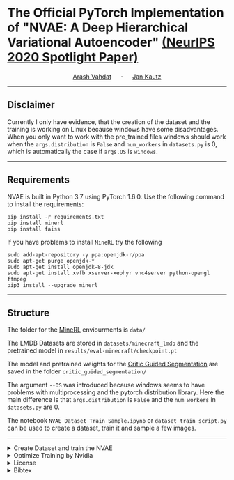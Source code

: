 # The Official PyTorch Implementation of "NVAE: A Deep Hierarchical Variational Autoencoder" [(NeurIPS 2020 Spotlight Paper)](https://arxiv.org/abs/2007.03898)

<div align="center">
  <a href="http://latentspace.cc/arash_vahdat/" target="_blank">Arash&nbsp;Vahdat</a> &emsp; <b>&middot;</b> &emsp;
  <a href="http://jankautz.com/" target="_blank">Jan&nbsp;Kautz</a> 
</div>

---

## Disclaimer
Currently I only have evidence, that the creation of the dataset and the training is working on Linux because windows have some disadvantages.
When you only want to work with the pre_trained files windows should work when the `args.distribution` is `False` and `num_workers` in `datasets.py` is 0,
which is automatically the case if `args.OS` is `windows`.

---

## Requirements
NVAE is built in Python 3.7 using PyTorch 1.6.0. Use the following command to install the requirements:
```
pip install -r requirements.txt
pip install minerl
pip install faiss
``` 
If you have problems to install `MineRL` try the following
```
sudo add-apt-repository -y ppa:openjdk-r/ppa
sudo apt-get purge openjdk-*
sudo apt-get install openjdk-8-jdk
sudo apt-get install xvfb xserver-xephyr vnc4server python-opengl ffmpeg
pip3 install --upgrade minerl
```

---

## Structure
The folder for the [MineRL](https://minerl.readthedocs.io/en/latest/) enviourments is `data/`

The LMDB Datasets are stored in `datasets/minecraft_lmdb` and the pretrained model in `results/eval-minecraft/checkpoint.pt`

The model and pretrained weights for the [Critic Guided Segmentation](https://arxiv.org/abs/2107.09540) are saved in the folder `critic_guided_segmentation/`

The argument `--OS` was introduced because windows seems to have problems with multiprocessing and the pytorch distribution library.
Here the main difference is that `args.distribution` is `False` and the `num_workers` in `datasets.py` are 0.

The notebook `NVAE_Dataset_Train_Sample.ipynb` or `dataset_train_script.py` can be used to create a dataset, train it and sample a few images.

---

<details><summary>Create Dataset and train the NVAE</summary>

## Create Minecraft Dataset
Run the following commands to generate the Minecraft images and store them in an LMDB dataset:

```shell script
python scripts/create_custom_lmdb_from_minerl.py --lmdb_path datasets/minecraft_lmdb --train_size 15000 --test_size 5000
```
The LMDB datasets are created at `datasets/minecraft`.
**Important info for Windows user**: the dataset is only on Linux able to shrink after processing,
so for windows the `mapsize` in this case 10GB will be used even if the size of the dataset is only 10MB.


## Running the training of NVAE for Minecraft
Before the training can start the `train_size` and `test_size` need to be adjusted in `lmdb_datasets.py`
Currently only the default parameters from the NVAE where used to train the network.
Maybe it's helpfull to use one of the [settings](https://github.com/NVlabs/NVAE#running-the-main-nvae-training-and-evaluation-scripts) used for the face datasets.

```shell script
python train.py --data datasets/minecraft_lmdb --root results --save minecraft --dataset minecraft
```

**If for any reason your training is stopped, use the exact same commend with the addition of `--cont_training`
to continue training from the last saved checkpoint. If you observe NaN, continuing the training using this flag
usually will not fix the NaN issue.**

</details>

<details><summary>Optimize Training by Nvidia</summary>

## How to construct smaller NVAE models
In the commands above, we are constructing big NVAE models that require several days of training
in most cases. If you'd like to construct smaller NVAEs, you can use these tricks:

* Reduce the network width: `--num_channels_enc` and `--num_channels_dec` are controlling the number
of initial channels in the bottom-up and top-down networks respectively. Recall that we halve the
number of channels with every spatial downsampling layer in the bottom-up network, and we double the number of
channels with every upsampling layer in the top-down network. By reducing
`--num_channels_enc` and `--num_channels_dec`, you can reduce the overall width of the networks.

* Reduce the number of residual cells in the hierarchy: `--num_cell_per_cond_enc` and 
`--num_cell_per_cond_dec` control the number of residual cells used between every latent variable
group in the bottom-up and top-down networks respectively. In most of our experiments, we are using
two cells per group for both networks. You can reduce the number of residual cells to one to make the model
smaller.

* Reduce the number of epochs: You can reduce the training time by reducing `--epochs`.

* Reduce the number of groups: You can make NVAE smaller by using a smaller number of latent variable groups. 
We use two schemes for setting the number of groups:
    1. An equal number of groups: This is set by `--num_groups_per_scale` which indicates the number of groups 
    in each scale of latent variables. Reduce this number to have a small NVAE.
    
    2. An adaptive number of groups: This is enabled by `--ada_groups`. In this case, the highest
    resolution of latent variables will have `--num_groups_per_scale` groups and 
    the smaller scales will get half the number of groups successively (see groups_per_scale in utils.py).
    We don't let the number of groups go below `--min_groups_per_scale`. You can reduce
    the total number of groups by reducing `--num_groups_per_scale` and `--min_groups_per_scale`
    when `--ada_groups` is enabled.

</details> 

<details><summary>License</summary>

## License
Please check the LICENSE file. NVAE may be used non-commercially, meaning for research or 
evaluation purposes only. For business inquiries, please contact 
[researchinquiries@nvidia.com](mailto:researchinquiries@nvidia.com).

You should take into consideration that VAEs are trained to mimic the training data distribution, and, any 
bias introduced in data collection will make VAEs generate samples with a similar bias. Additional bias could be 
introduced during model design, training, or when VAEs are sampled using small temperatures. Bias correction in 
generative learning is an active area of research, and we recommend interested readers to check this area before 
building applications using NVAE.

</details>

<details><summary>Bibtex</summary>

## Bibtex:
Please cite our paper, if you happen to use this codebase:

```
@inproceedings{vahdat2020NVAE,
  title={{NVAE}: A Deep Hierarchical Variational Autoencoder},
  author={Vahdat, Arash and Kautz, Jan},
  booktitle={Neural Information Processing Systems (NeurIPS)},
  year={2020}
}
```

</details>
